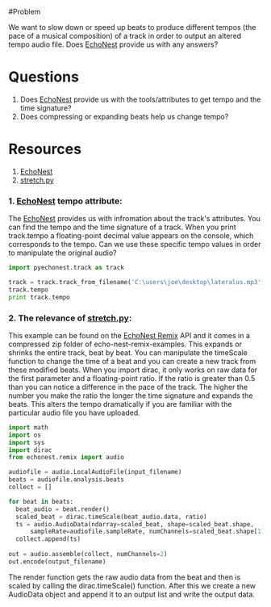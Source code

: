 #Problem

We want to slow down or speed up beats to produce different tempos (the pace of a musical composition) of a track 
in order to output an altered tempo audio file. Does [EchoNest] provide us with any answers?

# Questions
1. Does [EchoNest] provide us with the tools/attributes to get tempo and the time signature?
2. Does compressing or expanding beats help us change tempo?

# Resources
1. [EchoNest]
2. [stretch.py]

### 1. [EchoNest] tempo attribute:

The [EchoNest] provides us with infromation about the track's attributes. You can find the tempo and the
time signature of a track. When you print track.tempo a floating-point decimal value appears on the console,
which corresponds to the tempo. Can we use these specific tempo values in order to manipulate the original audio?

```python
import pyechonest.track as track

track = track.track_from_filename('C:\users\joe\desktop\lateralus.mp3')
track.tempo
print track.tempo
```

### 2. The relevance of [stretch.py]:

This example can be found on the [EchoNest Remix] API and it comes in a compressed zip folder of 
echo-nest-remix-examples. This expands or shrinks the entire track, beat by beat. You can manipulate
the timeScale function to change the time of a beat and you can create a new track from these modified
beats. When you import dirac, it only works on raw data for the first parameter and a floating-point 
ratio. If the ratio is greater than 0.5 than you can notice a difference in the pace of the track. The
higher the number you make the ratio the longer the time signature and expands the beats. This alters the
tempo dramatically if you are familiar with the particular audio file you have uploaded.

```python
import math
import os
import sys
import dirac
from echonest.remix import audio

audiofile = audio.LocalAudioFile(input_filename)
beats = audiofile.analysis.beats
collect = []

for beat in beats:
  beat_audio = beat.render()
  scaled_beat = dirac.timeScale(beat_audio.data, ratio)
  ts = audio.AudioData(ndarray=scaled_beat, shape=scaled_beat.shape,
      sampleRate=audiofile.sampleRate, numChannels=scaled_beat.shape[1])
  collect.append(ts)
  
out = audio.assemble(collect, numChannels=2)
out.encode(output_filename)
``` 
The render function gets the raw audio data from the beat and then is scaled by calling the
dirac.timeScale() function. After this we create a new AudioData object and append it to
an output list and write the output data. 

[EchoNest]: http://developer.echonest.com/docs/v4/
[EchoNest Remix]: http://echonest.github.io/remix/apidocs/  
[stretch.py]:https://github.com/echonest/remix/blob/master/examples/stretch/simple_stretch.py
